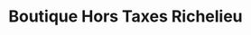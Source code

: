---
title: "Boutique Hors Taxes Richelieu"
url: /lacolle/boutique-hors-taxes-richelieu/
shop: Lebensmittel
---